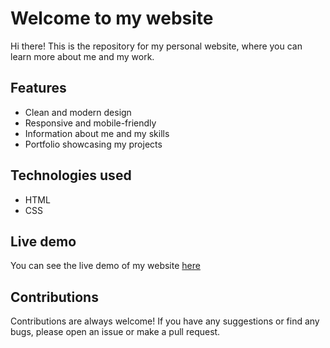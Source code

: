 # Welcome to my website

Hi there! This is the repository for my personal website, where you can learn more about me and my work.

## Features
- Clean and modern design
- Responsive and mobile-friendly
- Information about me and my skills
- Portfolio showcasing my projects

## Technologies used
- HTML
- CSS

## Live demo
You can see the live demo of my website [here](https://mortysome.github.io)

## Contributions
Contributions are always welcome! If you have any suggestions or find any bugs, please open an issue or make a pull request.

